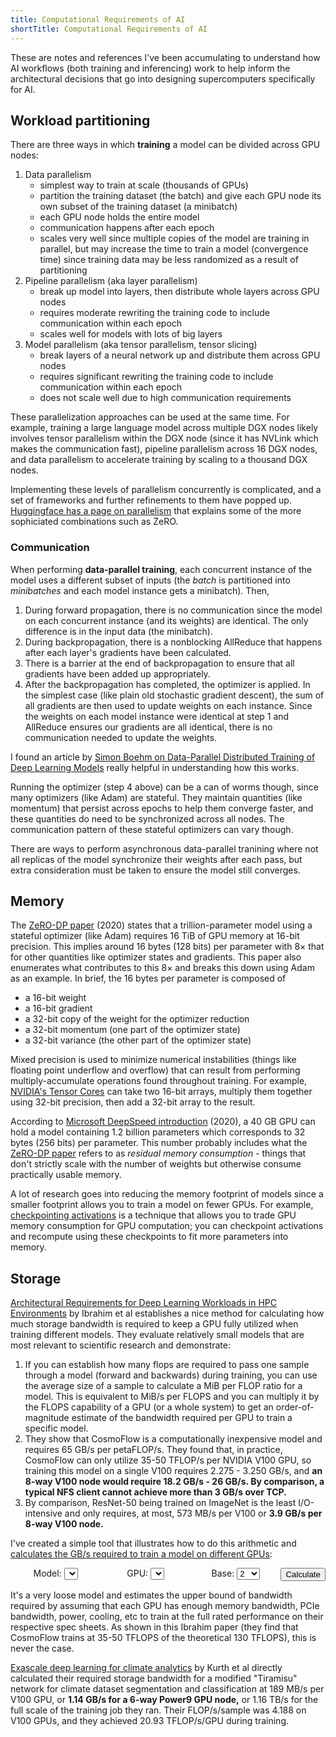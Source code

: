 ```yaml
---
title: Computational Requirements of AI
shortTitle: Computational Requirements of AI
---
```


These are notes and references I've been accumulating to understand how AI
workflows (both training and inferencing) work to help inform the architectural
decisions that go into designing supercomputers specifically for AI.

## Workload partitioning

There are three ways in which **training** a model can be divided across GPU
nodes:

1. Data parallelism
    - simplest way to train at scale (thousands of GPUs)
    - partition the training dataset (the batch) and give each GPU node its own
      subset of the training dataset (a minibatch)
    - each GPU node holds the entire model
    - communication happens after each epoch
    - scales very well since multiple copies of the model are training in
      parallel, but may increase the time to train a model (convergence time)
      since training data may be less randomized as a result of partitioning
2. Pipeline parallelism (aka layer parallelism)
    - break up model into layers, then distribute whole layers across GPU nodes
    - requires moderate rewriting the training code to include communication
      within each epoch
    - scales well for models with lots of big layers
3. Model parallelism (aka tensor parallelism, tensor slicing)
    - break layers of a neural network up and distribute them across GPU nodes
    - requires significant rewriting the training code to include communication
      within each epoch
    - does not scale well due to high communication requirements

These parallelization approaches can be used at the same time.  For example,
training a large language model across multiple DGX nodes likely involves
tensor parallelism within the DGX node (since it has NVLink which makes the
communication fast), pipeline parallelism across 16 DGX nodes, and data
parallelism to accelerate training by scaling to a thousand DGX nodes.

Implementing these levels of parallelism concurrently is complicated, and a
set of frameworks and further refinements to them have popped up. [Huggingface
has a page on parallelism][huggingface parallelism] that explains some of
the more sophiciated combinations such as ZeRO.

[huggingface parallelism]: https://huggingface.co/docs/transformers/v4.17.0/en/parallelism

### Communication

When performing **data-parallel training**, each concurrent instance of the
model uses a different subset of inputs (the _batch_ is partitioned into
_minibatches_ and each model instance gets a minibatch). Then,

1. During forward propagation, there is no communication since the model on
   each concurrent instance (and its weights) are identical. The only difference
   is in the input data (the minibatch).
2. During backpropagation, there is a nonblocking AllReduce that happens after
   each layer's gradients have been calculated.
3. There is a barrier at the end of backpropagation to ensure that all gradients
   have been added up appropriately.
4. After the backpropagation has completed, the optimizer is applied.  In the
   simplest case (like plain old stochastic gradient descent), the sum of all
   gradients are then used to update weights on each instance. Since the
   weights on each model instance were identical at step 1 and AllReduce
   ensures our gradients are all identical, there is no communication needed
   to update the weights.

I found an article by [Simon Boehm on Data-Parallel Distributed Training of Deep
Learning Models][boehm2022] really helpful in understanding how this works.

Running the optimizer (step 4 above) can be a can of worms though, since many
optimizers (like Adam) are stateful. They maintain quantities (like momentum)
that persist across epochs to help them converge faster, and these quantities
do need to be synchronized across all nodes. The communication pattern of these
stateful optimizers can vary though.

[boehm2022]: https://siboehm.com/articles/22/data-parallel-training

There are ways to perform asynchronous data-parallel tranining where not all
replicas of the model synchronize their weights after each pass, but extra
consideration must be taken to ensure the model still converges.

## Memory

The [ZeRO-DP paper][] (2020) states that a trillion-parameter model using a
stateful optimizer (like Adam) requires 16 TiB of GPU memory at 16-bit
precision.  This implies around 16 bytes (128 bits) per parameter with 8&times; that for other
quantities like optimizer states and gradients. This paper also enumerates what
contributes to this 8&times; and breaks this down using Adam as an example. In
brief, the 16 bytes per parameter is composed of

- a 16-bit weight
- a 16-bit gradient
- a 32-bit copy of the weight for the optimizer reduction
- a 32-bit momentum (one part of the optimizer state)
- a 32-bit variance (the other part of the optimizer state)

Mixed precision is used to minimize numerical instabilities (things like
floating point underflow and overflow) that can result from performing
multiply-accumulate operations found throughout training. For example, [NVIDIA's
Tensor Cores](https://developer.nvidia.com/blog/programming-tensor-cores-cuda-9/)
can take two 16-bit arrays, multiply them together using 32-bit precision, then
add a 32-bit array to the result.

According to [Microsoft DeepSpeed introduction][] (2020), a 40 GB GPU can hold a
model containing 1.2 billion parameters which corresponds to 32 bytes (256 bits)
per parameter. This number probably includes what the [ZeRO-DP paper][] refers
to as _residual memory consumption_ - things that don't strictly scale with the
number of weights but otherwise consume practically usable memory.

A lot of research goes into reducing the memory footprint of models since
a smaller footprint allows you to train a model on fewer GPUs.  For example,
[checkpointing activations][] is a technique that allows you to trade GPU
memory consumption for GPU computation; you can checkpoint activations and
recompute using these checkpoints to fit more parameters into memory.

[Microsoft DeepSpeed introduction]: https://www.youtube.com/watch?v=wbG2ZEDPIyw

[checkpointing activations]: https://doi.org/10.48550/arXiv.1604.06174

[ZeRO-DP paper]: https://dx.doi.org/10.1109/SC41405.2020.00024

## Storage

[Architectural Requirements for Deep Learning Workloads in HPC Environments][]
by Ibrahim et al establishes a nice method for calculating how much storage
bandwidth is required to keep a GPU fully utilized when training different
models. They evaluate relatively small models that are most relevant to
scientific research and demonstrate:

1. If you can establish how many flops are required to pass one sample through
   a model (forward and backwards) during training, you can use the average
   size of a sample to calculate a MiB per FLOP ratio for a model. This is
   equivalent to MiB/s per FLOPS and you can multiply it by the FLOPS
   capability of a GPU (or a whole system) to get an order-of-magnitude
   estimate of the bandwidth required per GPU to train a specific model.
2. They show that CosmoFlow is a computationally inexpensive model and requires
   65 GB/s per petaFLOP/s. They found that, in practice, CosmoFlow can only
   utilize 35-50 TFLOP/s per NVIDIA V100 GPU, so training this model on a single
   V100 requires 2.275 - 3.250 GB/s, and **an 8-way V100 node would require
   18.2 GB/s - 26 GB/s. By comparison, a typical NFS client cannot achieve more
   than 3 GB/s over TCP.**
3. By comparison, ResNet-50 being trained on ImageNet is the least I/O-intensive
   and only requires, at most, 573 MB/s per V100 or **3.9 GB/s per 8-way V100
   node.**

I've created a simple tool that illustrates how to do this arithmetic and
[calculates the GB/s required to train a model on different GPUs][ml-model-io-tool]:

<div style="display: flex; flex-direction: row; justify-content: center; text-align: center;">
    <div style="flex: 1;">
        <label for="model">Model:</label>
        <select id="model"></select>
    </div>
    <div style="flex: 1;">
        <label for="gpu">GPU:</label>
        <select id="gpu"></select>
    </div>
    <div style="flex: 1;">
        <label for="base">Base:</label>
        <select id="base">
            <option value="2">2</option>
            <option value="10">10</option>
        </select>
    </div>
    <div>
        <button onclick="calculate()">Calculate</button>
    </div>
</div>
<p id="output" style="text-align:center;"></p>
<script src="ml-model-io-requirements.js"></script>

It's a very loose model and estimates the upper bound of bandwidth required by
assuming that each GPU has enough memory bandwidth, PCIe bandwidth, power,
cooling, etc to train at the full rated performance on their respective spec
sheets.  As shown in this Ibrahim paper (they find that CosmoFlow trains at
35-50 TFLOPS of the theoretical 130 TFLOPS), this is never the case.

[Architectural Requirements for Deep Learning Workloads in HPC Environments]: https://dx.doi.org/10.1109/PMBS54543.2021.00007
[ml-model-io-tool]: https://github.com/glennklockwood/limelead/blob/master/content/static/data-intensive/analysis/ml-model-io-requirements.js

[Exascale deep learning for climate analytics][] by Kurth et al directly
calculated their required storage bandwidth for a modified "Tiramisu" network
for climate dataset segmentation and classification at
189 MB/s per V100 GPU, or **1.14 GB/s for a 6-way Power9 GPU node,** or 1.16
TB/s for the full scale of the training job they ran. Their FLOP/s/sample was
4.188 on V100 GPUs, and they achieved 20.93 TFLOP/s/GPU during training.

[Exascale deep learning for climate analytics]: https://dl.acm.org/doi/10.5555/3291656.3291724
